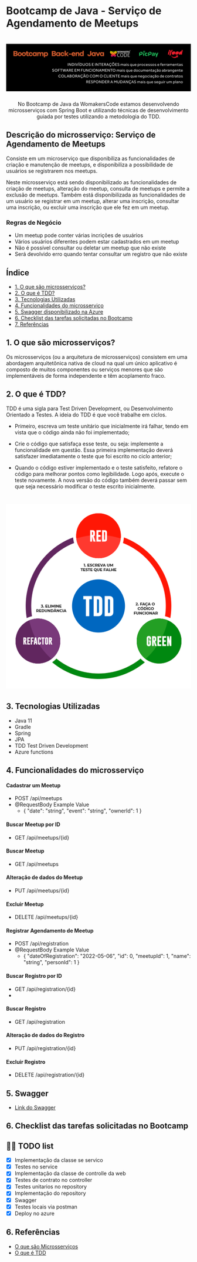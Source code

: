 # Bootcamp de Java - Serviço de Agendamento de Meetups
<h1 align="center">
    <img alt="center" title="WomakersCode" src="img/womakerscode.png">
</h1>

<p align="center"> No Bootcamp de Java da WomakersCode estamos desenvolvendo microsserviços com Spring Boot e utilizando técnicas de desenvolvimento guiada por testes utilizando a metodologia do TDD. </p> 

## Descrição do microsserviço: Serviço de Agendamento de Meetups

Consiste em um microserviço que disponibiliza as funcionalidades de criação e manutenção de meetups, e disponibiliza a possibilidade de usuários se registrarem nos meetups.

Neste microsserviço está sendo disponibilizado as funcionalidades de criação de meetups, alteração do meetup, consulta de meetups e permite a exclusão de meetups.
Também está disponibilizada as funcionalidades de um usuário se registrar em um meetup, alterar uma inscrição, consultar uma inscrição, ou excluir uma inscrição que ele fez em um meetup.


### Regras de Negócio
- Um meetup pode conter várias incrições de usuários
- Vários usuários diferentes podem estar cadastrados em um meetup
- Não é possível consultar ou deletar um meetup que não existe
- Será devolvido erro quando tentar consultar um registro que não existe


## Índice

* [1. O que são microsserviços?](#microsserviços)
* [2. O que é TDD?](#tdd)
* [3. Tecnologias Utilizadas](#tecnologias)
* [4. Funcionalidades do microsserviço](#funcionalidades)
* [5. Swagger disponibilizado na Azure](#swagger)
* [6. Checklist das tarefas solicitadas no Bootcamp](#checklist)
* [7. Referências](#referencias)

<div id='microsserviços'/>

## 1. O que são microsserviços?
Os microsserviços (ou a arquitetura de microsserviços) consistem em uma abordagem arquitetônica nativa de cloud na qual um único aplicativo é composto de muitos componentes ou serviços menores que são implementáveis de forma independente e têm acoplamento fraco.

<div id='tdd'/>

## 2. O que é TDD?
TDD é uma sigla para Test Driven Development, ou Desenvolvimento Orientado a Testes. A ideia do TDD é que você trabalhe em ciclos.

- Primeiro, escreva um teste unitário que inicialmente irá falhar, tendo em vista que o código ainda não foi implementado;

- Crie o código que satisfaça esse teste, ou seja: implemente a funcionalidade em questão. Essa primeira implementação deverá satisfazer imediatamente o teste que foi escrito no ciclo anterior;
 
- Quando o código estiver implementado e o teste satisfeito, refatore o código para melhorar pontos como legibilidade. Logo após, execute o teste novamente. A nova versão do código também deverá passar sem que seja necessário modificar o teste escrito inicialmente.


<h1 align="center">
    <img alt="TDD" title="TDD" src="img/tdd.png">
</h1>

<div id='tecnologias'/>

## 3. Tecnologias Utilizadas
- Java 11
- Gradle
- Spring
- JPA
- TDD Test Driven Development
- Azure functions

<div id='funcionalidades'/>

## 4. Funcionalidades do microsserviço

#### Cadastrar um Meetup
- POST /api/meetups
- @RequestBody Example Value
  - {
    "date": "string",
    "event": "string",
    "ownerId": 1
    }

#### Buscar Meetup por ID
- GET /api/meetups/{id}

#### Buscar Meetup
- GET /api/meetups

#### Alteração de dados do Meetup
- PUT /api/meetups/{id}

#### Excluir Meetup
- DELETE /api/meetups/{id}

#### Registrar Agendamento de Meetup
- POST /api/registration
- @RequestBody Example Value
  - {
    "dateOfRegistration": "2022-05-06",
    "id": 0,
    "meetupId": 1,
    "name": "string",
    "personId": 1
    }

#### Buscar Registro por ID
- GET /api/registration/{id}
- 
#### Buscar Registro
- GET /api/registration

#### Alteração de dados do Registro
- PUT /api/registration/{id}

#### Excluir Registro
- DELETE /api/registration/{id}

<div id='checklist'/>


## 5. Swagger
- [Link do Swagger](https://agendamento-meetup.azurewebsites.net/swagger-ui/#/)


## 6. Checklist das tarefas solicitadas no Bootcamp

## 👩‍💻 TODO list
- [X] Implementação da classe se servico
- [X] Testes no service
- [X] Implementação da classe de controlle da web
- [X] Testes de contrato no controller
- [X] Testes unitarios no repository
- [X] Implementação do repository
- [X] Swagger
- [X] Testes locais via postman
- [X] Deploy no azure

<div id='referencias'/>

## 6. Referências
- [O que são Microsserviços](https://www.ibm.com/br-pt/cloud/learn/microservices)
- [O que é TDD](https://www.treinaweb.com.br/blog/afinal-o-que-e-tdd)


